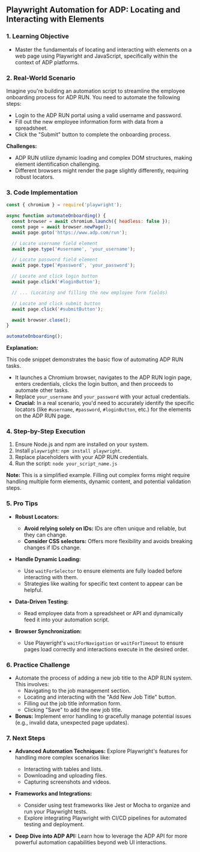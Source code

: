 

## Playwright Automation for ADP: Locating and Interacting with Elements

### 1. Learning Objective

* Master the fundamentals of locating and interacting with elements on a web page using Playwright and JavaScript, specifically within the context of ADP platforms.

### 2. Real-World Scenario

Imagine you're building an automation script to streamline the employee onboarding process for ADP RUN. You need to automate the following steps:

* Login to the ADP RUN portal using a valid username and password.
* Fill out the new employee information form with data from a spreadsheet.
* Click the "Submit" button to complete the onboarding process.

**Challenges:**

* ADP RUN utilize dynamic loading and complex DOM structures, making element identification challenging.
* Different browsers might render the page slightly differently, requiring robust locators.

### 3. Code Implementation

```javascript
const { chromium } = require('playwright');

async function automateOnboarding() {
  const browser = await chromium.launch({ headless: false });
  const page = await browser.newPage();
  await page.goto('https://www.adp.com/run');

  // Locate username field element
  await page.type('#username', 'your_username');

  // Locate password field element
  await page.type('#password', 'your_password');

  // Locate and click login button
  await page.click('#loginButton');

  // ... (Locating and filling the new employee form fields)

  // Locate and click submit button
  await page.click('#submitButton');

  await browser.close();
}

automateOnboarding();
```

**Explanation:**

This code snippet demonstrates the basic flow of automating ADP RUN tasks. 

* It launches a Chromium browser, navigates to the ADP RUN login page, enters credentials, clicks the login button, and then proceeds to automate other tasks. 
* Replace `your_username` and `your_password` with your actual credentials.
* **Crucial:** In a real scenario, you'd need to accurately identify the specific locators (like `#username`, `#password`, `#loginButton`, etc.) for the elements on the ADP RUN page.

### 4. Step-by-Step Execution

1. Ensure Node.js and npm are installed on your system.
2. Install `playwright`: `npm install playwright`.
3. Replace placeholders with your ADP RUN credentials.
4. Run the script: `node your_script_name.js`

**Note:** This is a simplified example. Filling out complex forms might require handling multiple form elements, dynamic content, and potential validation steps.

### 5. Pro Tips

* **Robust Locators:**

    * **Avoid relying solely on IDs:** IDs are often unique and reliable, but they can change.
    * **Consider CSS selectors:** 
Offers more flexibility and avoids breaking changes if IDs change.
* **Handle Dynamic Loading:** 
    * Use `waitForSelector` to ensure elements are fully loaded before interacting with them.
    * Strategies like waiting for specific text content to appear can be helpful.
* **Data-Driven Testing:**
    * Read employee data from a spreadsheet or API and dynamically feed it into your automation script.
* **Browser Synchronization:**
    * Use Playwright's `waitForNavigation` or `waitForTimeout` to ensure pages load correctly and interactions execute in the desired order.

### 6. Practice Challenge

* Automate the process of adding a new job title to the ADP RUN system. This involves:
    * Navigating to the job management section.
    * Locating and interacting with the "Add New Job Title" button.
    * Filling out the job title information form.
    * Clicking "Save" to add the new job title.
* **Bonus:**  Implement error handling to gracefully manage potential issues (e.g., invalid data, unexpected page updates).

### 7. Next Steps

* **Advanced Automation Techniques:** Explore Playwright's features for handling more complex scenarios like:
    * Interacting with tables and lists.
    * Downloading and uploading files.
    * Capturing screenshots and videos.
*  **Frameworks and Integrations:**

    * Consider using test frameworks like Jest or Mocha to organize and run your Playwright tests.
    * Explore integrating Playwright with CI/CD pipelines for automated testing and deployment.
*  **Deep Dive into ADP API:**  Learn how to leverage the ADP API for more powerful automation capabilities beyond web UI interactions.



